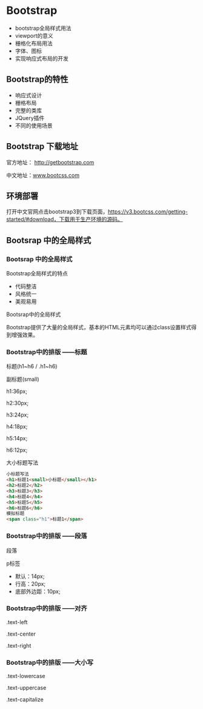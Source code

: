 # Bootstrap

- bootstrap全局样式用法
- viewport的意义
- 栅格化布局用法
- 字体、图标
- 实现响应式布局的开发

## Bootstrap的特性

- 响应式设计
- 栅格布局
- 完整的类库
- JQuery插件
- 不同的使用场景

## Bootstrap 下载地址

官方地址： http://getbootstrap.com

中文地址：www.bootcss.com

## 环境部署

打开中文官网点击bootstrap3到下载页面，https://v3.bootcss.com/getting-started/#download，下载用于生产环境的源码。

## Bootsrap 中的全局样式

### Bootsrap 中的全局样式

Bootstrap全局样式的特点

- 代码整洁
- 风格统一
- 美观易用

Bootsrap中的全局样式

Bootstrap提供了大量的全局样式，基本的HTML元素均可以通过class设置样式得到增强效果。

### Bootstrap中的排版 ——标题

标题(h1~h6 / .h1~h6)

副标题(small)

h1:36px;

h2:30px;

h3:24px;

h4:18px;

h5:14px;

h6:12px;

大小标题写法

```html
小标题写法
<h1>标题1<small>小标题</small></h1>
<h2>标题2</h2>
<h3>标题3</h3>
<h4>标题4</h4>
<h5>标题5</h5>
<h6>标题6</h6>
模拟标题
<span class="h1">标题1</span>
```

### Bootstrap中的排版 ——段落

段落 

p标签

- 默认：14px;
- 行高：20px;
- 底部外边距：10px;

### Bootstrap中的排版 ——对齐

.text-left

.text-center

.text-right

### Bootstrap中的排版 ——大小写

.text-lowercase

.text-uppercase

.text-capitalize

